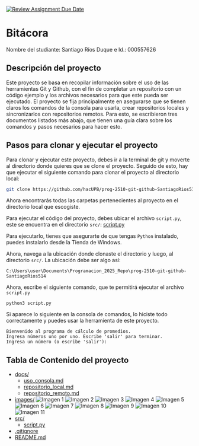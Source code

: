 [![Review Assignment Due Date](https://classroom.github.com/assets/deadline-readme-button-22041afd0340ce965d47ae6ef1cefeee28c7c493a6346c4f15d667ab976d596c.svg)](https://classroom.github.com/a/3WK28ho-)

# Bitácora

Nombre del studiante: Santiago Ríos Duque
e
Id.: 000557626

## Descripción del proyecto

Este proyecto se basa en recopilar información sobre el uso de las herramientas Git y Github, con el fin de completar un repositorio con un código ejemplo y los archivos necesarios para que este pueda ser ejecutado. El proyecto se fija principalmente en asegurarse que se tienen claros los comandos de la consola para usarla, crear repositorios locales y sincronizarlos con repositorios remotos. Para esto, se escribieron tres documentos listados más abajo, que tienen una guía clara sobre los comandos y pasos necesarios para hacer esto.

## Pasos para clonar y ejecutar el proyecto

Para clonar y ejecutar este proyecto, debes ir a la terminal de git y moverte al directorio donde quieres que se clone el proyecto. Seguido de esto, hay que ejecutar el siguiente comando para clonar el proyecto al directorio local:

```bash
git clone https://github.com/hacUPB/prog-2510-git-github-SantiagoRios514.git
```

Ahora encontrarás todas las carpetas pertenecientes al proyecto en el directorio local que escogiste. 

Para ejecutar el código del proyecto, debes ubicar el archivo `script.py`, este se encuentra en el directorio `src/`: [script.py](src/script.py)

Para ejecutarlo, tienes que asegurarte de que tengas `Python` instalado, puedes instalarlo desde la Tienda de Windows.

Ahora, navega a la ubicación donde clonaste el directorio y luego, al directorio `src/`. La ubicación debe ser algo así:

```
C:\Users\user\Documents\Programacion_2025_Repo\prog-2510-git-github-SantiagoRios514
```

Ahora, escribe el siguiente comando, que te permitirá ejecutar el archivo `script.py`

```
python3 script.py
```

Si aparece lo siguiente en la consola de comandos, lo hiciste todo correctamente y puedes usar la herramienta de este proyecto.

```
Bienvenido al programa de cálculo de promedios.
Ingresa números uno por uno. Escribe 'salir' para terminar.
Ingresa un número (o escribe 'salir'):
```

## Tabla de Contenido del proyecto

- [docs/](docs/)
  - [uso_consola.md](docs/uso_consola.md)
  - [repositorio_local.md](docs/repositorio_local.md)
  - [repositorio_remoto.md](docs/repositorio_remoto.md)
- [images/](images/)
![Imagen 1](images/1-msedge_ZTOGsiZLNz.png)
![Imagen 2](/images/2-mintty_KINGA9H8zC.png)
![Imagen 3](/images/3-Code_WnUpFNcqah.png)
![Imagen 4](/images/4-Code_667sqQyeVW.png)
![Imagen 5](/images/5-mintty_xY01q5XquH.png)
![Imagen 6](/images/6-Code_TqtbBX5NBj.png)
![Imagen 7](/images/7-mintty_r1BntYTkZC.png)
![Imagen 8](/images/8-mintty_UiEaBhOkTH.png)
![Imagen 9](/images/9-msedge_e09YTG2mn3.png)
![Imagen 10](/images/10-Code_x9GPbSSJjQ.png)
![Imagen 11](/images/11-mintty_MblSwrQ8ol.png)
- [src/](src/)
  - [script.py](src/script.py)
- [.gitignore](.gitignore)
- [README.md](README.md)
